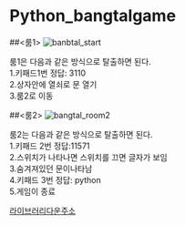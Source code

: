 # Python_bangtalgame

##<룸1>
![banbtal_start](https://user-images.githubusercontent.com/71535759/93693986-9b968380-fb41-11ea-81ce-5491476fed3e.PNG)

룸1은 다음과 같은 방식으로 탈출하면 된다.  
1.키패드1번 정답: 3110  
2.상자안에 열쇠로 문 열기  
3.룸2로 이동  

##<룸2>
![bangtal_room2](https://user-images.githubusercontent.com/71535759/93693992-bcf76f80-fb41-11ea-94cb-f9a3cce59da1.PNG)

룸2는 다음과 같은 방식으로 탈출하면 된다.  
1.키패드 2번 정답:11571  
2.스위치가 나타나면 스위치를 끄면 글자가 보임  
3.숨겨져있던 문이나타남  
4.키패드 3번 정답: python  
5.게임이 종료  

[라이브러리다운주소](https://cafe.naver.com/bangtal)
